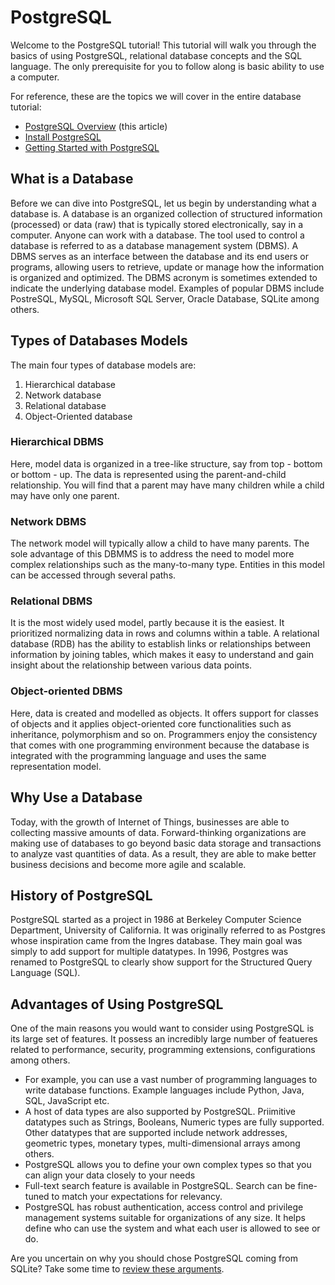 # PostgreSQL

Welcome to the PostgreSQL tutorial! This tutorial will walk you through the basics of using PostgreSQL, relational database concepts and the SQL language. The only prerequisite for you to follow along is basic ability to use a computer.

For reference, these are the topics we will cover in the entire database tutorial:

- [PostgreSQL Overview](postgresql.md) (this article)
- [Install PostgreSQL](install_postgresql.md)
- [Getting Started with PostgreSQL](getting_started_with_postgresql.md)


## What is a Database

Before we can dive into PostgreSQL, let us begin by understanding what a database is. A database is an organized collection of structured information (processed) or data (raw) that is typically stored electronically, say in a computer. Anyone can work with a database. The tool used to control a database is referred to as a database management system (DBMS). A DBMS serves as an interface between the database and its end users or programs, allowing users to retrieve, update or manage how the information is organized and optimized. The DBMS acronym is sometimes extended to indicate the underlying database model. Examples of popular DBMS include PostreSQL, MySQL, Microsoft SQL Server, Oracle Database, SQLite among others.


## Types of Databases Models

The main four types of database models are:

1. Hierarchical database
2. Network database
3. Relational database
4. Object-Oriented database


### Hierarchical DBMS

Here, model data is organized in a tree-like structure, say from top - bottom or bottom - up. The data is represented using the parent-and-child relationship. You will find that a parent may have many children while a child may have only one parent.


### Network DBMS

The network model will typically allow a child to have many parents. The sole advantage of this DBMMS is to address the need to model more complex relationships such as the many-to-many type. Entities in this model can be accessed through several paths.


### Relational DBMS

It is the most widely used model, partly because it is the easiest. It prioritized normalizing data in rows and columns within a table. A relational database (RDB) has the ability to establish links or relationships between information by joining tables, which makes it easy to understand and gain insight about the relationship between various data points.


### Object-oriented DBMS

Here, data is created and modelled as objects. It offers support for classes of objects and it applies object-oriented core functionalities such as inheritance, polymorphism and so on. Programmers enjoy the consistency that comes with one programming environment because the database is integrated with the programming language and uses the same representation model.


## Why Use a Database

Today, with the growth of Internet of Things, businesses are able to collecting massive amounts of data. Forward-thinking organizations are making use of databases to go beyond basic data storage and transactions to analyze vast quantities of data. As a result, they are able to make better business decisions and become more agile and scalable.


## History of PostgreSQL

PostgreSQL started as a project in 1986 at Berkeley Computer Science Department, University of California. It was originally referred to as Postgres whose inspiration came from the Ingres database. They main goal was simply to add support for multiple datatypes. In 1996, Postgres was renamed to PostgreSQL to clearly show support for the Structured Query Language (SQL). 


## Advantages of Using PostgreSQL

One of the main reasons you would want to consider using PostgreSQL is its large set of features. It possess an incredibly large number of featueres related to performance, security, programming extensions, configurations among others. 

- For example, you can use a vast number of programming languages to write database functions. Example languages include Python, Java, SQL, JavaScript etc. 
- A host of data types are also supported by PostgreSQL. Priimitive datatypes such as Strings, Booleans, Numeric types are fully supported. Other datatypes that are supported include network addresses, geometric types, monetary types, multi-dimensional arrays among others.
- PostgreSQL allows you to define your own complex types so that you can align your data closely to your needs
- Full-text search feature is available in PostgreSQL. Search can be fine-tuned to match your expectations for relevancy.
- PostgreSQL has robust authentication, access control and privilege management systems suitable for organizations of any size. It helps define who can use the system and what each user is allowed to see or do.

Are you uncertain on why you should chose PostgreSQL coming from SQLite? Take some time to [review these arguments](https://www.twilio.com/blog/sqlite-postgresql-complicated).